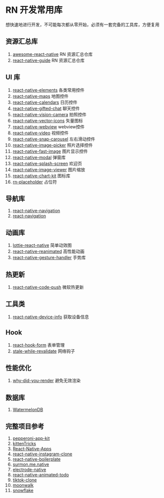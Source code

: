 # RN 开发常用库
想快速地进行开发，不可能每次都从零开始，必须有一套完备的工具库，方便复用
## 资源汇总库
1. [awesome-react-native](https://github.com/jondot/awesome-react-native) RN 资源汇总仓库
2. [react-native-guide](https://github.com/reactnativecn/react-native-guide) RN 资源汇总仓库
## UI 库
1. [react-native-elements](https://github.com/react-native-elements/react-native-elements) 各类常用控件
2. [react-native-maps](https://github.com/react-native-maps/react-native-maps) 地图控件
3. [react-native-calendars](https://github.com/wix/react-native-calendars) 日历控件
4. [react-native-gifted-chat](https://github.com/FaridSafi/react-native-gifted-chat) 聊天控件
5. [react-native-vision-camera](https://github.com/mrousavy/react-native-vision-camera) 拍照控件
6. [react-native-vector-icons](https://github.com/oblador/react-native-vector-icons) 矢量图标
7. [react-native-webview](https://github.com/react-native-webview/react-native-webview) webview控件
8. [react-native-video](https://github.com/react-native-video/react-native-video) 视频控件
9. [react-native-snap-carousel](https://github.com/meliorence/react-native-snap-carousel) 左右滑动控件
10. [react-native-image-picker](https://github.com/react-native-image-picker/react-native-image-picker) 照片选择控件
11. [react-native-fast-image](https://github.com/DylanVann/react-native-fast-image) 图片显示控件
12. [react-native-modal](https://github.com/react-native-modal/react-native-modal) 弹窗库
13. [react-native-splash-screen](https://github.com/crazycodeboy/react-native-splash-screen) 欢迎页
14. [react-native-image-viewer](https://github.com/ascoders/react-native-image-viewer) 图片缩放
15. [react-native-chart-kit](https://github.com/indiespirit/react-native-chart-kit) 图标库
16. [rn-placeholder](https://github.com/mfrachet/rn-placeholder) 占位符
## 导航库
1. [react-native-navigation](https://github.com/wix/react-native-navigation)
2. [react-navigation](https://github.com/react-navigation/react-navigation)
## 动画库
1. [lottie-react-native](https://github.com/lottie-react-native/lottie-react-native) 简单动效图
2. [react-native-reanimated](https://github.com/software-mansion/react-native-reanimated) 高性能动画
3. [react-native-gesture-handler](https://github.com/software-mansion/react-native-gesture-handler) 手势库
## 热更新
1. [react-native-code-push](https://github.com/microsoft/react-native-code-push) 微软热更新
## 工具类
1. [react-native-device-info](https://github.com/react-native-device-info/react-native-device-info) 获取设备信息
## Hook
1. [react-hook-form](https://github.com/react-hook-form/react-hook-form) 表单管理
2. [stale-while-revalidate](https://github.com/vercel/swr) 网络钩子
## 性能优化
1. [why-did-you-render](https://github.com/welldone-software/why-did-you-render) 避免无效渲染
## 数据库
1. [WatermelonDB](https://github.com/Nozbe/WatermelonDB)
## 完整项目参考
1. [pepperoni-app-kit](https://github.com/futurice/pepperoni-app-kit)
2. [kittenTricks](https://github.com/akveo/kittenTricks)
3. [React-Native-Apps](https://github.com/ReactNativeNews/React-Native-Apps)
4. [react-native-instagram-clone](https://github.com/iamvucms/react-native-instagram-clone)
5. [react-native-boilerplate](https://github.com/victorkvarghese/react-native-boilerplate)
6. [surmon.me.native](https://github.com/surmon-china/surmon.me.native)
7. [electrode-native](https://github.com/electrode-io/electrode-native)
8. [react-native-animated-todo](https://github.com/craftzdog/react-native-animated-todo)
9. [tiktok-clone](https://github.com/matheuscastroweb/tiktok-clone)
10. [moonwalk](https://github.com/Illu/moonwalk)
11. [snowflake](https://github.com/bartonhammond/snowflake)